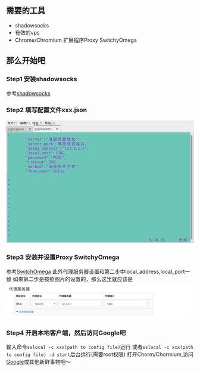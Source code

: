 ## 需要的工具
- shadowsocks
- 有效的vps
- Chrome/Chromium 扩展程序Proxy SwitchyOmega
## 那么开始吧
### Step1 安装shadowsocks
参考[shadowsocks](https://github.com/shadowsocks/shadowsocks/tree/master)
### Step2 填写配置文件xxx.json
![配置文件](/images/config.png)
### Step3 安装并设置Proxy SwitchyOmega
参考[SwitchOmega](https://github.com/FelisCatus/SwitchyOmega/wiki/GFWList)
此外代理服务器设置和第二步中local_address,local_port一致
如果第二步是按照图片的设置的，那么这里就应该是
![代理服务器设置](/images/ProxyServerSettings.png)
### Step4 开启本地客户端，然后访问Google吧
输入命令`sslocal -c xxx(path to config file)`运行
或者`sslocal -c xxx(path to config file) -d start`后台运行(需要root权限)
打开Chorm/Chormium,访问[Google](https://www.google.com/)或其他新鲜事物吧～
